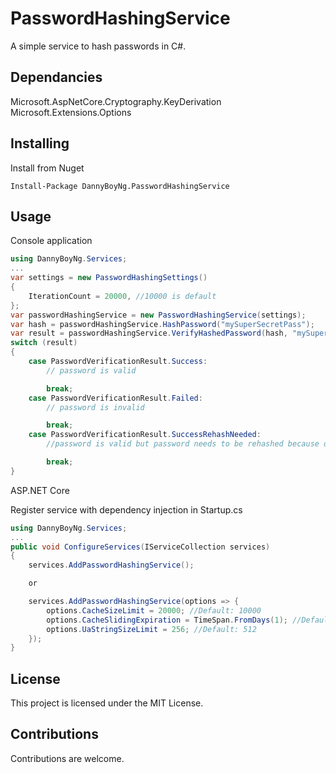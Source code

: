 # PasswordHashingService

A simple service to hash passwords in C#.

## Dependancies

Microsoft.AspNetCore.Cryptography.KeyDerivation  
Microsoft.Extensions.Options  

## Installing

Install from Nuget
```
Install-Package DannyBoyNg.PasswordHashingService
```

## Usage

Console application

```csharp
using DannyBoyNg.Services;
...
var settings = new PasswordHashingSettings()
{
    IterationCount = 20000, //10000 is default
};
var passwordHashingService = new PasswordHashingService(settings);
var hash = passwordHashingService.HashPassword("mySuperSecretPass");
var result = passwordHashingService.VerifyHashedPassword(hash, "mySuperSecretPass");
switch (result)
{
    case PasswordVerificationResult.Success:
        // password is valid

        break;
    case PasswordVerificationResult.Failed:
        // password is invalid

        break;
    case PasswordVerificationResult.SuccessRehashNeeded:
        //password is valid but password needs to be rehashed because old hash might still be on a lower iteration count

        break;
}
```

ASP.NET Core  

Register service with dependency injection in Startup.cs
```csharp
using DannyBoyNg.Services;
...
public void ConfigureServices(IServiceCollection services)
{
    services.AddPasswordHashingService();

    or

    services.AddPasswordHashingService(options => {
        options.CacheSizeLimit = 20000; //Default: 10000
        options.CacheSlidingExpiration = TimeSpan.FromDays(1); //Default: TimeSpan.FromDays(3)
        options.UaStringSizeLimit = 256; //Default: 512
    });
}
```

## License

This project is licensed under the MIT License.

## Contributions

Contributions are welcome.
